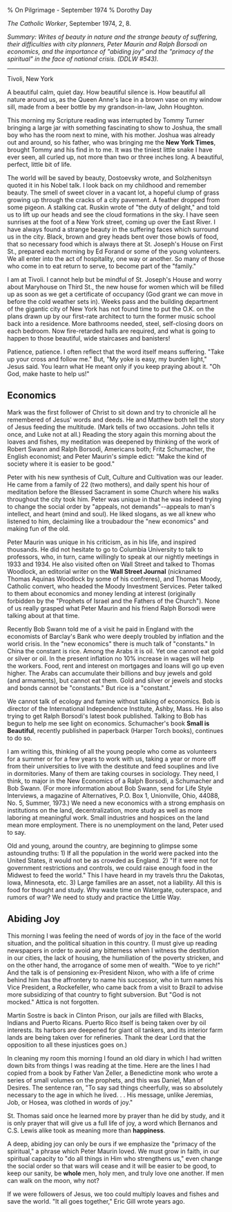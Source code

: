 % On Pilgrimage - September 1974
% Dorothy Day

*The Catholic Worker*, September 1974, 2, 8.

*Summary: Writes of beauty in nature and the strange beauty of
suffering, their difficulties with city planners, Peter Maurin and Ralph
Borsodi on economics, and the importance of "abiding joy" and the
"primacy of the spiritual" in the face of national crisis. (DDLW
\#543).*

****

Tivoli, New York

A beautiful calm, quiet day. How beautiful silence is. How beautiful all
nature around us, as the Queen Anne's lace in a brown vase on my window
sill, made from a beer bottle by my grandson-in-law, John Houghton.

This morning my Scripture reading was interrupted by Tommy Turner
bringing a large jar with something fascinating to show to Joshua, the
small boy who has the room next to mine, with his mother. Joshua was
already out and around, so his father, who was bringing me the **New
York Times**, brought Tommy and his find in to me. It was the tiniest
little snake I have ever seen, all curled up, not more than two or three
inches long. A beautiful, perfect, little bit of life.

The world will be saved by beauty, Dostoevsky wrote, and Solzhenitsyn
quoted it in his Nobel talk. I look back on my childhood and remember
beauty. The smell of sweet clover in a vacant lot, a hopeful clump of
grass growing up through the cracks of a city pavement. A feather
dropped from some pigeon. A stalking cat. Ruskin wrote of "the duty of
delight," and told us to lift up our heads and see the cloud formations
in the sky. I have seen sunrises at the foot of a New York street,
coming up over the East River. I have always found a strange beauty in
the suffering faces which surround us in the city. Black, brown and grey
heads bent over those bowls of food, that so necessary food which is
always there at St. Joseph's House on First St., prepared each morning
by Ed Forand or some of the young volunteers. We all enter into the act
of hospitality, one way or another. So many of those who come in to eat
return to serve, to become part of the "family."

I am at Tivoli. I cannot help but be mindful of St. Joseph's House and
worry about Maryhouse on Third St., the new house for women which will
be filled up as soon as we get a certificate of occupancy (God grant we
can move in before the cold weather sets in). Weeks pass and the
building department of the gigantic city of New York has not found time
to put the O.K. on the plans drawn up by our first-rate architect to
turn the former music school back into a residence. More bathrooms
needed, steel, self-closing doors on each bedroom. Now fire-retarded
halls are required, and what is going to happen to those beautiful, wide
staircases and banisters!

Patience, patience. I often reflect that the word itself means
suffering. "Take up your cross and follow me." But, "My yoke is easy, my
burden light," Jesus said. You learn what He meant only if you keep
praying about it. "Oh God, make haste to help us!"

Economics
---------

Mark was the first follower of Christ to sit down and try to chronicle
all he remembered of Jesus' words and deeds. He and Matthew both tell
the story of Jesus feeding the multitude. (Mark tells of two occasions.
John tells it once, and Luke not at all.) Reading the story again this
morning about the loaves and fishes, my meditation was deepened by
thinking of the work of Robert Swann and Ralph Borsodi, Americans both;
Fritz Schumacher, the English economist; and Peter Maurin's simple
edict: "Make the kind of society where it is easier to be good."

Peter with his new synthesis of Cult, Culture and Cultivation was our
leader. He came from a family of 22 (two mothers), and daily spent his
hour of meditation before the Blessed Sacrament in some Church where his
walks throughout the city took him. Peter was unique in that he was
indeed trying to change the social order by "appeals, not
demands"--appeals to man's intellect, and heart (mind and soul). He
liked slogans, as we all knew who listened to him, declaiming like a
troubadour the "new economics" and making fun of the old.

Peter Maurin was unique in his criticism, as in his life, and inspired
thousands. He did not hesitate to go to Columbia University to talk to
professors, who, in turn, came willingly to speak at our nightly
meetings in 1933 and 1934. He also visited often on Wall Street and
talked to Thomas Woodlock, an editorial writer on the **Wall Street
Journal** (nicknamed Thomas Aquinas Woodlock by some of his confreres),
and Thomas Moody, Catholic convert, who headed the Moody Investment
Services. Peter talked to them about economics and money lending at
interest (originally forbidden by the "Prophets of Israel and the
Fathers of the Church"). None of us really grasped what Peter Maurin and
his friend Ralph Borsodi were talking about at that time.

Recently Bob Swann told me of a visit he paid in England with the
economists of Barclay's Bank who were deeply troubled by inflation and
the world crisis. In the "new economics" there is much talk of
"constants." In China the constant is rice. Among the Arabs it is oil.
Yet one cannot eat gold or silver or oil. In the present inflation no
10% increase in wages will help the workers. Food, rent and interest on
mortgages and loans will go up even higher. The Arabs can accumulate
their billions and buy jewels and gold (and armaments), but cannot eat
them. Gold and silver or jewels and stocks and bonds cannot be
"constants." But rice is a "constant."

We cannot talk of ecology and famine without talking of economics. Bob
is director of the International Independence Institute, Ashby, Mass. He
is also trying to get Ralph Borsodi's latest book published. Talking to
Bob has begun to help me see light on economics. Schumacher's book
**Small is Beautiful**, recently published in paperback (Harper Torch
books), continues to do so.

I am writing this, thinking of all the young people who come as
volunteers for a summer or for a few years to work with us, taking a
year or more off from their universities to live with the destitute and
feed souplines and live in dormitories. Many of them are taking courses
in sociology. They need, I think, to major in the New Economics of a
Ralph Borsodi, a Schumacher and Bob Swann. (For more information about
Bob Swann, send for Life Style Interviews, a magazine of Alternatives,
P.O. Box 1, Unionville, Ohio, 44088, No. 5, Summer, 1973.) We need a new
economics with a strong emphasis on institutions on the land,
decentralization, more study as well as more laboring at meaningful
work. Small industries and hospices on the land mean more employment.
There is no unemployment on the land, Peter used to say.

Old and young, around the country, are beginning to glimpse some
astounding truths: 1) If all the population in the world were packed
into the United States, it would not be as crowded as England. 2) "If it
were not for government restrictions and controls, we could raise enough
food in the Midwest to feed the world." This I have heard in my travels
thru the Dakotas, Iowa, Minnesota, etc. 3) Large families are an asset,
not a liability. All this is food for thought and study. Why waste time
on Watergate, outerspace, and rumors of war? We need to study and
practice the Little Way.

Abiding Joy
-----------

This morning I was feeling the need of words of joy in the face of the
world situation, and the political situation in this country. (I must
give up reading newspapers in order to avoid any bitterness when I
witness the destitution in our cities, the lack of housing, the
humiliation of the poverty stricken, and on the other hand, the
arrogance of some men of wealth. "Woe to ye rich!" And the talk is of
pensioning ex-President Nixon, who with a life of crime behind him has
the affrontery to name his successor, who in turn names his Vice
President, a Rockefeller, who came back from a visit to Brazil to advise
more subsidizing of that country to fight subversion. But "God is not
mocked." Attica is not forgotten.

Martin Sostre is back in Clinton Prison, our jails are filled with
Blacks, Indians and Puerto Ricans. Puerto Rico itself is being taken
over by oil interests. Its harbors are deepened for giant oil tankers,
and its interior farm lands are being taken over for refineries. Thank
the dear Lord that the opposition to all these injustices goes on.)

In cleaning my room this morning I found an old diary in which I had
written down bits from things I was reading at the time. Here are the
lines I had copied from a book by Father Van Zeller, a Benedictine monk
who wrote a series of small volumes on the prophets, and this was
Daniel, Man of Desires. The sentence ran, "To say sad things cheerfully,
was so absolutely necessary to the age in which he lived. . . His
message, unlike Jeremias, Job, or Hosea, was clothed in words of joy."

St. Thomas said once he learned more by prayer than he did by study, and
it is only prayer that will give us a full life of joy, a word which
Bernanos and C.S. Lewis alike took as meaning more than **happiness**.

A deep, abiding joy can only be ours if we emphasize the "primacy of the
spiritual," a phrase which Peter Maurin loved. We must grow in faith, in
our spiritual capacity to "do all things in Him who strengthens us,"
even change the social order so that wars will cease and it will be
easier to be good, to keep our sanity, be **whole** men, holy men, and
truly love one another. If men can walk on the moon, why not?

If we were followers of Jesus, we too could multiply loaves and fishes
and save the world. "It all goes together," Eric Gill wrote years ago.


